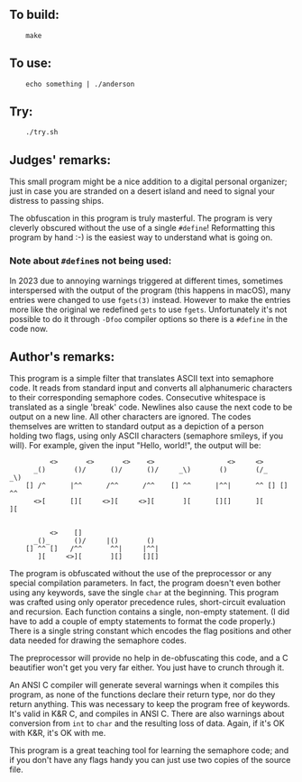 ## To build:

``` <!---sh-->
    make
```


## To use:

``` <!---sh-->
    echo something | ./anderson
```


## Try:

``` <!---sh-->
    ./try.sh
```


## Judges' remarks:

This small program might be a nice addition to a digital personal
organizer; just in case you are stranded on a desert island and need to
signal your distress to passing ships.

The obfuscation in this program is truly masterful.  The program is
very cleverly obscured without the use of a single `#define`!
Reformatting this program by hand :-) is the easiest way to understand
what is going on.

### Note about `#define`s not being used:

In 2023 due to annoying warnings triggered at different times, sometimes
interspersed with the output of the program (this happens in macOS), many
entries were changed to use `fgets(3)` instead. However to make the entries more
like the original we redefined `gets` to use `fgets`. Unfortunately it's not
possible to do it through `-Dfoo` compiler options so there is a `#define` in
the code now.


## Author's remarks:

This program is a simple filter that translates ASCII text into
semaphore code.  It reads from standard input and converts all
alphanumeric characters to their corresponding semaphore codes.
Consecutive whitespace is translated as a single 'break' code.  Newlines
also cause the next code to be output on a new line.  All other
characters are ignored.  The codes themselves are written to standard
output as a depiction of a person holding two flags, using only ASCII
characters (semaphore smileys, if you will).  For example, given the
input "Hello, world!", the output will be:

```
		  <>       <>       <>    <>                  <>     <>
      _()       ()/      ()/      ()/     _\)       ()       (/_     _\)
    [] /^      |^^      /^^      /^^    [] ^^      |^^|      ^^ [] [] ^^
      <>[      [][     <>][     <>][       ][      [][]      ][       ][


		  <>    []
      _()_      ()/     |()       ()
    [] ^^ []   /^^       ^^|     |^^|
       ][     <>][       ][]     [][]
```

The program is obfuscated without the use of the preprocessor or any
special compilation parameters.  In fact, the program doesn't even
bother using any keywords, save the single `char` at the beginning.
This program was crafted using only operator precedence rules,
short-circuit evaluation and recursion.  Each function contains a
single, non-empty statement.  (I did have to add a couple of empty
statements to format the code properly.)  There is a single string
constant which encodes the flag positions and other data needed for
drawing the semaphore codes.

The preprocessor will provide no help in de-obfuscating this code, and a
C beautifier won't get you very far either.  You just have to crunch
through it.

An ANSI C compiler will generate several warnings when it compiles this
program, as none of the functions declare their return type, nor do they
return anything.  This was necessary to keep the program free of
keywords.  It's valid in K&R C, and compiles in ANSI C.  There are also
warnings about conversion from `int` to `char` and the resulting loss of
data.  Again, if it's OK with K&R, it's OK with me.

This program is a great teaching tool for learning the semaphore code;
and if you don't have any flags handy you can just use two copies of the
source file.


<!--

    Copyright © 1984-2024 by Landon Curt Noll. All Rights Reserved.

    You are free to share and adapt this file under the terms of this license:

        Creative Commons Attribution-ShareAlike 4.0 International (CC BY-SA 4.0)

    For more information, see:

        https://creativecommons.org/licenses/by-sa/4.0/

-->
